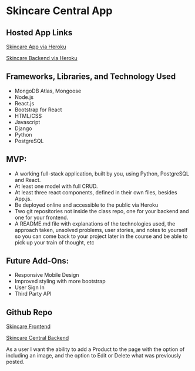 # Skincare Central App
## Hosted App Links

[Skincare App via Heroku](https://skincare-central.herokuapp.com/)

[Skincare Backend via Heroku](https://polar-oasis-46988.herokuapp.com/api/contacts)

## Frameworks, Libraries, and Technology Used
- MongoDB Atlas, Mongoose
- Node.js
- React.js
- Bootstrap for React
- HTML/CSS
- Javascript
- Django
- Python
- PostgreSQL

## MVP:
- A working full-stack application, built by you, using Python, PostgreSQL and React.
- At least one model with full CRUD.
- At least three react components, defined in their own files, besides App.js.
- Be deployed online and accessible to the public via Heroku
- Two git repositories not inside the class repo, one for your backend and one for your frontend.
- A README.md file with explanations of the technologies used, the approach taken, unsolved problems, user stories, and notes to yourself so you can come back to your project later in the course and be able to pick up your train of thought, etc
 
## Future Add-Ons:
- Responsive Mobile Design
- Improved styling with more bootstrap
- User Sign In
- Third Party API

## Github Repo
[Skincare Frontend](https://github.com/aliciasilverio/Skincare-Central)

[Skincare Central Backend](https://github.com/aliciasilverio/Skincare-Central-backend)

As a user I want the ability to add a Product to the page with the option of including an image, and the option to Edit or Delete what was previously posted.
